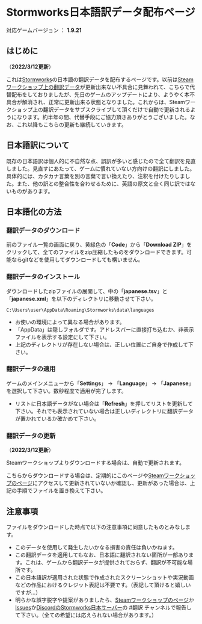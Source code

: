 # Stormworks日本語訳データ配布ページ
対応ゲームバージョン ： **1.9.21**

## はじめに
（**2022/3/12更新**）

これは[Stormworks](https://store.steampowered.com/app/573090/Stormworks_Build_and_Rescue/)の日本語の翻訳データを配布するページです。以前は[Steamワークショップ上の翻訳データ](https://steamcommunity.com/sharedfiles/filedetails/?id=2081775581)が更新出来ない不具合に見舞われて、こちらで代替配布をしておりましたが、先日のゲームのアップデートにより、ようやく本不具合が解消され、正常に更新出来る状態となりました。これからは、Steamワークショップ上の翻訳データをサブスクライブして頂くだけで自動で更新されるようになります。約半年の間、代替手段にご協力頂きありがとうございました。なお、これ以降もこちらの更新も継続していきます。

## 日本語訳について
既存の日本語訳は個人的に不自然な点、誤訳が多いと感じたので全て翻訳を見直しました。見直すにあたって、ゲームに慣れていない方向けの翻訳にしました。具体的には、カタカナ言葉を別の言葉で言い換えたり、注釈を付けたりしました。また、他の訳との整合性を合わせるために、英語の原文と全く同じ訳ではないものがあります。

## 日本語化の方法
### 翻訳データのダウンロード
前のファイル一覧の画面に戻り、黄緑色の「**Code**」から「**Download ZIP**」をクリックして、全てのファイルをzip圧縮したものをダウンロードできます。可能ならgitなどを使用してダウンロードしても構いません。

### 翻訳データのインストール
ダウンロードしたzipファイルの展開して、中の「**japanese.tsv**」と「**japanese.xml**」を以下のディレクトリに移動させて下さい。
```
C:\Users\user\AppData\Roaming\Stormworks\data\languages
```
* お使いの環境によって異なる場合があります。
* 「AppData」は隠しフォルダです。アドレスバーに直接打ち込むか、非表示ファイルを表示する設定にして下さい。
* 上記のディレクトリが存在しない場合は、正しい位置にご自身で作成して下さい。

### 翻訳データの適用
ゲームのメインメニューから「**Settings**」 → 「**Language**」 → 「**Japanese**」を選択して下さい。数秒程度で適用が完了します。
* リストに日本語データがない場合は「**Refresh**」を押してリストを更新して下さい。それでも表示されていない場合は正しいディレクトリに翻訳データが置かれているか確かめて下さい。

### 翻訳データの更新
（**2022/3/12更新**）

Steamワークショップよりダウンロードする場合は、自動で更新されます。

こちらからダウンロードする場合は、定期的にこのページや[Steamワークショップのページ](https://steamcommunity.com/sharedfiles/filedetails/?id=2081775581)にアクセスして更新されていないか確認し、更新があった場合は、上記の手順でファイルを置き換えて下さい。

## 注意事項
ファイルをダウンロードした時点で以下の注意事項に同意したものとみなします。
* このデータを使用して発生したいかなる損害の責任は負いかねます。
* この翻訳データを適用してもなお、日本語に翻訳されない箇所が一部あります。これは、ゲームから翻訳データが提供されておらず、翻訳が不可能な場所です。
* この日本語訳が適用された状態で作成されたスクリーンショットや実況動画などの作品におけるクレジット表記は不要です。（表記して頂けると嬉しいですが...）
* 明らかな誤字脱字や提案がありましたら、[Steamワークショップのページ](https://steamcommunity.com/sharedfiles/filedetails/?id=2081775581)か[Issues](https://github.com/Gakuto1112/Stormworks-JapaneseTranslation/issues)か[DiscordのStormworks日本サーバー](https://discord.gg/GBqesHHGBR)の #翻訳 チャンネルで報告して下さい。（全ての希望には応えられない場合があります。）
